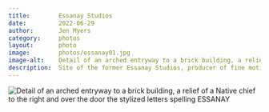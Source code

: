 ```yaml
---
title:        Essanay Studios
date:         2022-06-29
author:       Jen Myers
category:     photos
layout:       photo
image:        photos/essanay01.jpg
image-alt:    Detail of an arched entryway to a brick building, a relief of a Native chief to the right and over the door the stylized letters spelling ESSANAY
description:  Site of the former Essanay Studios, producer of fine motion pictures from 1908 to about 1918
---
```


<div><img alt="Detail of an arched entryway to a brick building, a relief of a Native chief to the right and over the door the stylized letters spelling ESSANAY" src="{{ site.baseurl }}/images/photos/essanay01.jpg" /></div>

